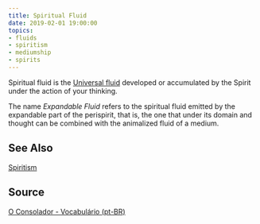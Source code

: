 ```yaml
---
title: Spiritual Fluid
date: 2019-02-01 19:00:00
topics:
- fluids
- spiritism
- mediumship
- spirits
---
```


Spiritual fluid is the [Universal fluid](../universal-fluid) developed or accumulated 
by the Spirit under the action of your thinking. 

The name _Expandable Fluid_ refers to the spiritual fluid emitted by the expandable part of the perispirit, 
that is, the one that under its domain and thought can be combined with the animalized 
fluid of a medium.

## See Also
[Spiritism](/spiritism)  

## Source
[O Consolador - Vocabulário (pt-BR)](http://www.oconsolador.com.br/linkfixo/vocabulario/principal.html)


